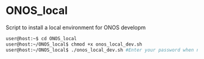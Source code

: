 # ONOS_local
Script to install a local environment for ONOS developm

```bash
user@host:~$ cd ONOS_local
user@host:~/ONOS_local$ chmod +x onos_local_dev.sh
user@host:~/ONOS_local$ ./onos_local_dev.sh #Enter your password when needed, hopefully will only be once but might be more times
```
